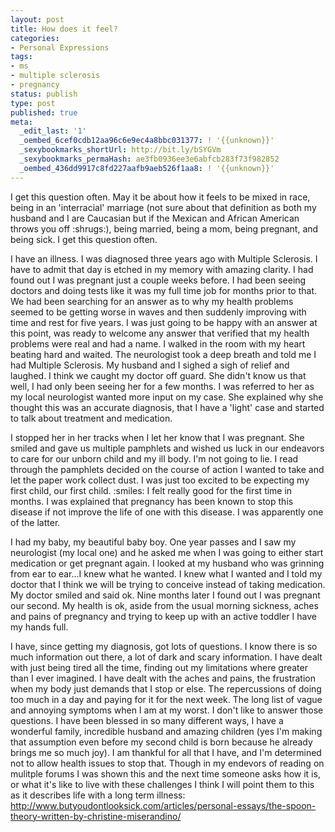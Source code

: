 ```yaml
---
layout: post
title: How does it feel?
categories:
- Personal Expressions
tags:
- ms
- multiple sclerosis
- pregnancy
status: publish
type: post
published: true
meta:
  _edit_last: '1'
  _oembed_6cef0cdb12aa96c6e9ec4a8bbc031377: ! '{{unknown}}'
  _sexybookmarks_shortUrl: http://bit.ly/bSYGVm
  _sexybookmarks_permaHash: ae3fb0936ee3e6abfcb283f73f982852
  _oembed_436dd9917c8fd227aafb9aeb526f1aa8: ! '{{unknown}}'
---
```

I get this question often.  May it be about how it feels to be mixed in race, being in an 'interracial' marriage (not sure about that definition as both my husband and I are Caucasian but if the Mexican and African American throws you off :shrugs:), being married, being a mom, being pregnant, and being sick.  I get this question often.  

I have an illness.  I was diagnosed three years ago with Multiple Sclerosis.  I have to admit that day is etched in my memory with amazing clarity.  I had found out I was pregnant just a couple weeks before.  I had been seeing doctors and doing tests like it was my full time job for months prior to that.  We had been searching for an answer as to why my health problems seemed to be getting worse in waves and then suddenly improving with time and rest for five years.  I was just going to be happy with an answer at this point, was ready to welcome any answer that verified that my health problems were real and had a name.  I walked in the room with my heart beating hard and waited.  The neurologist took a deep breath and told me I had Multiple Sclerosis.  My husband and I sighed a sigh of relief and laughed.  I think we caught my doctor off guard.  She didn't know us that well, I had only been seeing her for a few months.  I was referred to her as my local neurologist wanted more input on my case.  She explained why she thought this was an accurate diagnosis, that I have a 'light' case and started to talk about treatment and medication.

I stopped her in her tracks when I let her know that I was pregnant.  She smiled and gave us multiple pamphlets and wished us luck in our endeavors to care for our unborn child and my ill body.  I'm not going to lie.  I read through the pamphlets decided on the course of action I wanted to take and let the paper work collect dust.  I was just too excited to be expecting my first child, our first child. :smiles: I felt really good for the first time in months.  I was explained that pregnancy has been known to stop this disease if not improve the life of one with this disease.  I was apparently one of the latter.  

I had my baby, my beautiful baby boy.  One year passes and I saw my neurologist (my local one) and he asked me when I was going to either start medication or get pregnant again.  I looked at my husband who was grinning from ear to ear...I knew what he wanted.  I knew what I wanted and I told my doctor that I think we will be trying to conceive instead of taking medication.  My doctor smiled and said ok.  Nine months later I found out I was pregnant our second.  My health is ok, aside from the usual morning sickness, aches and pains of pregnancy and trying to keep up with an active toddler I have my hands full.

I have, since getting my diagnosis, got lots of questions.  I know there is so much information out there, a lot of dark and scary information.  I have dealt with just being tired all the time, finding out my limitations where greater than I ever imagined.  I have dealt with the aches and pains, the frustration when my body just demands that I stop or else.  The repercussions of doing too much in a day and paying for it for the next week.  The long list of vague and annoying symptoms when I am at my worst.  I don't like to answer those questions.  I have been blessed in so many different ways, I have a wonderful family, incredible husband and amazing children (yes I'm making that assumption even before my second child is born because he already brings me so much joy).  I am thankful for all that I have, and I'm determined not to allow health issues to stop that.  Though in my endevors of reading on mulitple forums I was shown this and the next time someone asks how it is, or what it's like to live with these challenges I think I will point them to this as it describes life with a long term illness:
http://www.butyoudontlooksick.com/articles/personal-essays/the-spoon-theory-written-by-christine-miserandino/ 
